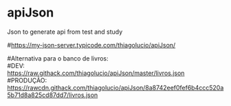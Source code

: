 # apiJson
Json to generate api from test and study

#https://my-json-server.typicode.com/thiagolucio/apiJson/

#Alternativa para o banco de livros:<br>
#DEV:<br>
https://raw.githack.com/thiagolucio/apiJson/master/livros.json<br>
#PRODUÇÃO:<br>
https://rawcdn.githack.com/thiagolucio/apiJson/8a8742eef0fef6b4ccc520a5b71d8a825cd87dd7/livros.json
